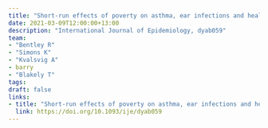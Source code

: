 ```yaml
---
title: "Short-run effects of poverty on asthma, ear infections and health service use: analysis of the Longitudinal Study of Australian Children"
date: 2021-03-09T12:00:00+13:00
description: "International Journal of Epidemiology, dyab059"
team:
- "Bentley R"
- "Simons K"
- "Kvalsvig A"
- barry
- "Blakely T"
tags:
draft: false
links:
- title: "Short-run effects of poverty on asthma, ear infections and health service use: analysis of the Longitudinal Study of Australian Children"
  link: https://doi.org/10.1093/ije/dyab059
---
```


